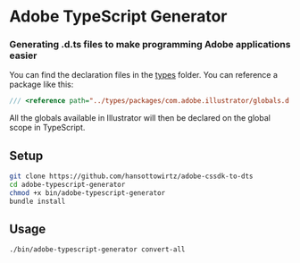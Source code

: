 # Adobe TypeScript Generator
### Generating .d.ts files to make programming Adobe applications easier

You can find the declaration files in the [types](types/) folder.
You can reference a package like this:

```typescript
/// <reference path="../types/packages/com.adobe.illustrator/globals.d.ts"/>
```

All the globals available in Illustrator will then be declared on the global scope in TypeScript.

## Setup

```bash
git clone https://github.com/hansottowirtz/adobe-cssdk-to-dts
cd adobe-typescript-generator
chmod +x bin/adobe-typescript-generator
bundle install
```

## Usage

```bash
./bin/adobe-typescript-generator convert-all
```
